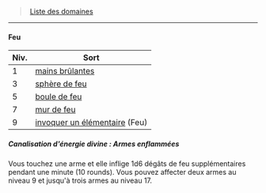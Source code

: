 ﻿---
!GenericItem
Name: Feu
Id: cleric_priest_hd.md#feu
ParentLink: cleric_priest_hd.md#liste-des-domaines
ParentName: Liste des domaines
NameLevel: 4
Attributes:
  Name: Feu
  Markdown: >+
    #### <!--Name-->Feu<!--/Name-->


    |Niv.|Sort|

    |---|---|

    |1|[mains brûlantes](hd_spells_mains_brulantes.md)|

    |3|[sphère de feu](hd_spells_sphere_de_feu.md)|

    |5|[boule de feu](hd_spells_boule_de_feu.md)|

    |7|[mur de feu](hd_spells_mur_de_feu.md)|

    |9|[invoquer un élémentaire](hd_spells_invoquer_un_elementaire.md) (Feu)|


    ##### Canalisation d'énergie divine : Armes enflammées


    Vous touchez une arme et elle inflige 1d6 dégâts de feu supplémentaires pendant une minute (10 rounds). Vous pouvez affecter deux armes au niveau 9 et jusqu'à trois armes au niveau 17.

AttributesDictionary: >+
  Name: Feu

  Markdown: >+

    #### <!--Name-->Feu<!--/Name-->





    |Niv.|Sort|



    |---|---|



    |1|[mains brûlantes](hd_spells_mains_brulantes.md)|



    |3|[sphère de feu](hd_spells_sphere_de_feu.md)|



    |5|[boule de feu](hd_spells_boule_de_feu.md)|



    |7|[mur de feu](hd_spells_mur_de_feu.md)|



    |9|[invoquer un élémentaire](hd_spells_invoquer_un_elementaire.md) (Feu)|





    ##### Canalisation d'énergie divine : Armes enflammées





    Vous touchez une arme et elle inflige 1d6 dégâts de feu supplémentaires pendant une minute (10 rounds). Vous pouvez affecter deux armes au niveau 9 et jusqu'à trois armes au niveau 17.



---
> [Liste des domaines](hd_cleric_priest_liste_des_domaines.md)

---

#### Feu

|Niv.|Sort|
|---|---|
|1|[mains brûlantes](hd_spells_mains_brulantes.md)|
|3|[sphère de feu](hd_spells_sphere_de_feu.md)|
|5|[boule de feu](hd_spells_boule_de_feu.md)|
|7|[mur de feu](hd_spells_mur_de_feu.md)|
|9|[invoquer un élémentaire](hd_spells_invoquer_un_elementaire.md) (Feu)|

##### Canalisation d'énergie divine : Armes enflammées

Vous touchez une arme et elle inflige 1d6 dégâts de feu supplémentaires pendant une minute (10 rounds). Vous pouvez affecter deux armes au niveau 9 et jusqu'à trois armes au niveau 17.

